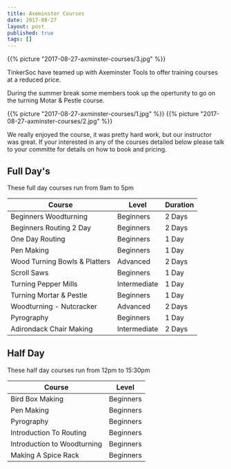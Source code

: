 ```yaml
---
title: Axeminster Courses 
date: 2017-08-27
layout: post
published: true
tags: []
---
```


{{% picture "2017-08-27-axminster-courses/3.jpg" %}}

TinkerSoc have teamed up with Axeminster Tools to offer training courses at a reduced price.

<!--more-->

During the summer break some members took up the opertunity to go on the turning Motar & Pestle course.

{{% picture "2017-08-27-axminster-courses/1.jpg" %}}
{{% picture "2017-08-27-axminster-courses/2.jpg" %}}

We really enjoyed the course, it was pretty hard work, but our instructor was great. If your interested in any of the courses detailed below please talk to your committe for details on how to book and pricing.


## Full Day's
These full day courses run from 9am to 5pm
						
|Course				|Level		|Duration	|
|---				|---		|---		|
|Beginners Woodturning		|Beginners	|2 Days		|
|Beginners Routing 2 Day	|Beginners	|2 Days		|
|One Day Routing		|Beginners	|1 Day		|
|Pen Making			|Beginners	|1 Day		|
|Wood Turning Bowls & Platters	|Advanced	|2 Days		|
|Scroll Saws			|Beginners	|1 Day		|
|Turning Pepper Mills		|Intermediate 	|1 Day		|
|Turning Mortar & Pestle	|Beginners	|1 Day		|
|Woodturning - Nutcracker	|Advanced	|2 Days		|
|Pyrography			|Beginners	|1 Day		|
|Adirondack Chair Making	|Intermediate 	|2 Days		|
						
## Half Day						
These half day courses run from 12pm to 15:30pm

|Course				|Level		|
|---				|---		|
|Bird Box Making		|Beginners	|
|Pen Making			|Beginners	|
|Pyrography			|Beginners	|
|Introduction To Routing	|Beginners	|
|Introduction to Woodturning	|Beginners	|
|Making A Spice Rack		|Beginners	|	


